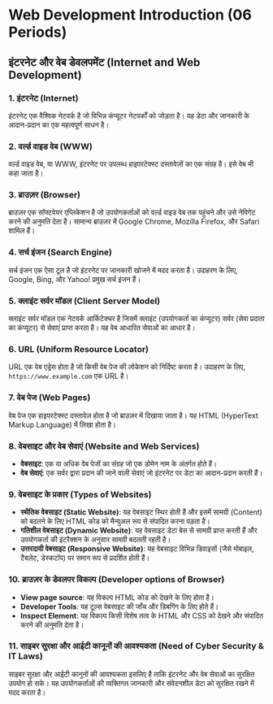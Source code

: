 # Web Development Introduction (06 Periods)

## इंटरनेट और वेब डेवलपमेंट (Internet and Web Development)

### 1. इंटरनेट (Internet)

इंटरनेट एक वैश्विक नेटवर्क है जो विभिन्न कंप्यूटर नेटवर्कों को जोड़ता है। यह डेटा और जानकारी के आदान-प्रदान का एक महत्वपूर्ण साधन है।

### 2. वर्ल्ड वाइड वेब (WWW)

वर्ल्ड वाइड वेब, या WWW, इंटरनेट पर उपलब्ध हाइपरटेक्स्ट दस्तावेज़ों का एक संग्रह है। इसे वेब भी कहा जाता है।

### 3. ब्राउज़र (Browser)

ब्राउज़र एक सॉफ्टवेयर एप्लिकेशन है जो उपयोगकर्ताओं को वर्ल्ड वाइड वेब तक पहुंचने और उसे नेविगेट करने की अनुमति देता है। सामान्य ब्राउज़र में Google Chrome, Mozilla Firefox, और Safari शामिल हैं।

### 4. सर्च इंजन (Search Engine)

सर्च इंजन एक ऐसा टूल है जो इंटरनेट पर जानकारी खोजने में मदद करता है। उदाहरण के लिए, Google, Bing, और Yahoo! प्रमुख सर्च इंजन हैं।

### 5. क्लाइंट सर्वर मॉडल (Client Server Model)

क्लाइंट सर्वर मॉडल एक नेटवर्क आर्किटेक्चर है जिसमें क्लाइंट (उपयोगकर्ता का कंप्यूटर) सर्वर (सेवा प्रदाता का कंप्यूटर) से सेवाएं प्राप्त करता है। यह वेब आधारित सेवाओं का आधार है।

### 6. URL (Uniform Resource Locator)

URL एक वेब एड्रेस होता है जो किसी वेब पेज की लोकेशन को निर्दिष्ट करता है। उदाहरण के लिए, `https://www.example.com` एक URL है।

### 7. वेब पेज (Web Pages)

वेब पेज एक हाइपरटेक्स्ट दस्तावेज़ होता है जो ब्राउज़र में दिखाया जाता है। यह HTML (HyperText Markup Language) में लिखा होता है।

### 8. वेबसाइट और वेब सेवाएं (Website and Web Services)

- **वेबसाइट**: एक या अधिक वेब पेजों का संग्रह जो एक डोमेन नाम के अंतर्गत होते हैं।
- **वेब सेवाएं**: एक सर्वर द्वारा प्रदान की जाने वाली सेवाएं जो इंटरनेट पर डेटा का आदान-प्रदान करती हैं।

### 9. वेबसाइट के प्रकार (Types of Websites)

- **स्थैतिक वेबसाइट (Static Website)**: यह वेबसाइट स्थिर होती हैं और इसमें सामग्री (Content) को बदलने के लिए HTML कोड को मैन्युअल रूप से संपादित करना पड़ता है।
- **गतिशील वेबसाइट (Dynamic Website)**: यह वेबसाइट डेटा बेस से सामग्री प्राप्त करती हैं और उपयोगकर्ता की इंटरैक्शन के अनुसार सामग्री बदलती रहती है।
- **उत्तरदायी वेबसाइट (Responsive Website)**: यह वेबसाइट विभिन्न डिवाइसों (जैसे मोबाइल, टैबलेट, डेस्कटॉप) पर समान रूप से प्रदर्शित होती हैं।

### 10. ब्राउज़र के डेवलपर विकल्प (Developer options of Browser)

- **View page source**: यह विकल्प HTML कोड को देखने के लिए होता है।
- **Developer Tools**: यह टूल्स वेबसाइट की जाँच और डिबगिंग के लिए होते हैं।
- **Inspect Element**: यह विकल्प किसी विशेष तत्व के HTML और CSS को देखने और संपादित करने की अनुमति देता है।

### 11. साइबर सुरक्षा और आईटी कानूनों की आवश्यकता (Need of Cyber Security & IT Laws)

साइबर सुरक्षा और आईटी कानूनों की आवश्यकता इसलिए है ताकि इंटरनेट और वेब सेवाओं का सुरक्षित उपयोग हो सके। यह उपयोगकर्ताओं की व्यक्तिगत जानकारी और संवेदनशील डेटा को सुरक्षित रखने में मदद करता है।
